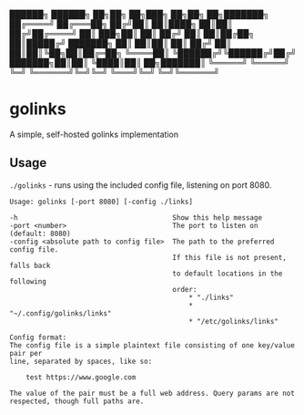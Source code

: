 
 ██████╗  ██████╗     ██╗██╗     ██╗███╗   ██╗██╗  ██╗███████╗
██╔════╝ ██╔═══██╗   ██╔╝██║     ██║████╗  ██║██║ ██╔╝██╔════╝
██║  ███╗██║   ██║  ██╔╝ ██║     ██║██╔██╗ ██║█████╔╝ ███████╗
██║   ██║██║   ██║ ██╔╝  ██║     ██║██║╚██╗██║██╔═██╗ ╚════██║
╚██████╔╝╚██████╔╝██╔╝   ███████╗██║██║ ╚████║██║  ██╗███████║
 ╚═════╝  ╚═════╝ ╚═╝    ╚══════╝╚═╝╚═╝  ╚═══╝╚═╝  ╚═╝╚══════╝

# golinks
A simple, self-hosted golinks implementation

## Usage
`./golinks` - runs using the included config file, listening on port 8080.

```
Usage: golinks [-port 8080] [-config ./links]

-h                                      Show this help message
-port <number>                          The port to listen on (default: 8080)
-config <absolute path to config file>  The path to the preferred config file.
                                        If this file is not present, falls back
                                        to default locations in the following
                                        order:
                                            * "./links"
                                            * "~/.config/golinks/links"
                                            * "/etc/golinks/links"

Config format:
The config file is a simple plaintext file consisting of one key/value pair per
line, separated by spaces, like so:

    test https://www.google.com

The value of the pair must be a full web address. Query params are not
respected, though full paths are.
```
